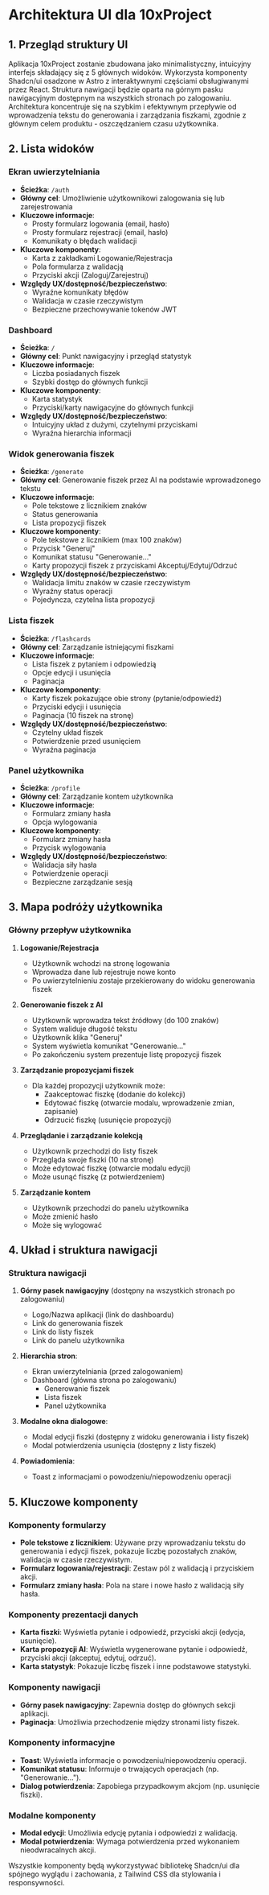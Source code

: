# Architektura UI dla 10xProject

## 1. Przegląd struktury UI

Aplikacja 10xProject zostanie zbudowana jako minimalistyczny, intuicyjny interfejs składający się z 5 głównych widoków. Wykorzysta komponenty Shadcn/ui osadzone w Astro z interaktywnymi częściami obsługiwanymi przez React. Struktura nawigacji będzie oparta na górnym pasku nawigacyjnym dostępnym na wszystkich stronach po zalogowaniu. Architektura koncentruje się na szybkim i efektywnym przepływie od wprowadzenia tekstu do generowania i zarządzania fiszkami, zgodnie z głównym celem produktu - oszczędzaniem czasu użytkownika.

## 2. Lista widoków

### Ekran uwierzytelniania
- **Ścieżka**: `/auth`
- **Główny cel**: Umożliwienie użytkownikowi zalogowania się lub zarejestrowania
- **Kluczowe informacje**:
  - Prosty formularz logowania (email, hasło)
  - Prosty formularz rejestracji (email, hasło)
  - Komunikaty o błędach walidacji
- **Kluczowe komponenty**:
  - Karta z zakładkami Logowanie/Rejestracja
  - Pola formularza z walidacją
  - Przyciski akcji (Zaloguj/Zarejestruj)
- **Względy UX/dostępność/bezpieczeństwo**:
  - Wyraźne komunikaty błędów
  - Walidacja w czasie rzeczywistym
  - Bezpieczne przechowywanie tokenów JWT

### Dashboard
- **Ścieżka**: `/`
- **Główny cel**: Punkt nawigacyjny i przegląd statystyk
- **Kluczowe informacje**:
  - Liczba posiadanych fiszek
  - Szybki dostęp do głównych funkcji
- **Kluczowe komponenty**:
  - Karta statystyk
  - Przyciski/karty nawigacyjne do głównych funkcji
- **Względy UX/dostępność/bezpieczeństwo**:
  - Intuicyjny układ z dużymi, czytelnymi przyciskami
  - Wyraźna hierarchia informacji

### Widok generowania fiszek
- **Ścieżka**: `/generate`
- **Główny cel**: Generowanie fiszek przez AI na podstawie wprowadzonego tekstu
- **Kluczowe informacje**:
  - Pole tekstowe z licznikiem znaków
  - Status generowania
  - Lista propozycji fiszek
- **Kluczowe komponenty**:
  - Pole tekstowe z licznikiem (max 100 znaków)
  - Przycisk "Generuj"
  - Komunikat statusu "Generowanie..."
  - Karty propozycji fiszek z przyciskami Akceptuj/Edytuj/Odrzuć
- **Względy UX/dostępność/bezpieczeństwo**:
  - Walidacja limitu znaków w czasie rzeczywistym
  - Wyraźny status operacji
  - Pojedyncza, czytelna lista propozycji

### Lista fiszek
- **Ścieżka**: `/flashcards`
- **Główny cel**: Zarządzanie istniejącymi fiszkami
- **Kluczowe informacje**:
  - Lista fiszek z pytaniem i odpowiedzią
  - Opcje edycji i usunięcia
  - Paginacja
- **Kluczowe komponenty**:
  - Karty fiszek pokazujące obie strony (pytanie/odpowiedź)
  - Przyciski edycji i usunięcia
  - Paginacja (10 fiszek na stronę)
- **Względy UX/dostępność/bezpieczeństwo**:
  - Czytelny układ fiszek
  - Potwierdzenie przed usunięciem
  - Wyraźna paginacja

### Panel użytkownika
- **Ścieżka**: `/profile`
- **Główny cel**: Zarządzanie kontem użytkownika
- **Kluczowe informacje**:
  - Formularz zmiany hasła
  - Opcja wylogowania
- **Kluczowe komponenty**:
  - Formularz zmiany hasła
  - Przycisk wylogowania
- **Względy UX/dostępność/bezpieczeństwo**:
  - Walidacja siły hasła
  - Potwierdzenie operacji
  - Bezpieczne zarządzanie sesją

## 3. Mapa podróży użytkownika

### Główny przepływ użytkownika

1. **Logowanie/Rejestracja**
   - Użytkownik wchodzi na stronę logowania
   - Wprowadza dane lub rejestruje nowe konto
   - Po uwierzytelnieniu zostaje przekierowany do widoku generowania fiszek

2. **Generowanie fiszek z AI**
   - Użytkownik wprowadza tekst źródłowy (do 100 znaków)
   - System waliduje długość tekstu
   - Użytkownik klika "Generuj"
   - System wyświetla komunikat "Generowanie..."
   - Po zakończeniu system prezentuje listę propozycji fiszek

3. **Zarządzanie propozycjami fiszek**
   - Dla każdej propozycji użytkownik może:
     - Zaakceptować fiszkę (dodanie do kolekcji)
     - Edytować fiszkę (otwarcie modalu, wprowadzenie zmian, zapisanie)
     - Odrzucić fiszkę (usunięcie propozycji)

4. **Przeglądanie i zarządzanie kolekcją**
   - Użytkownik przechodzi do listy fiszek
   - Przegląda swoje fiszki (10 na stronę)
   - Może edytować fiszkę (otwarcie modalu edycji)
   - Może usunąć fiszkę (z potwierdzeniem)

5. **Zarządzanie kontem**
   - Użytkownik przechodzi do panelu użytkownika
   - Może zmienić hasło
   - Może się wylogować

## 4. Układ i struktura nawigacji

### Struktura nawigacji

1. **Górny pasek nawigacyjny** (dostępny na wszystkich stronach po zalogowaniu)
   - Logo/Nazwa aplikacji (link do dashboardu)
   - Link do generowania fiszek
   - Link do listy fiszek
   - Link do panelu użytkownika

2. **Hierarchia stron**:
   - Ekran uwierzytelniania (przed zalogowaniem)
   - Dashboard (główna strona po zalogowaniu)
     - Generowanie fiszek
     - Lista fiszek
     - Panel użytkownika

3. **Modalne okna dialogowe**:
   - Modal edycji fiszki (dostępny z widoku generowania i listy fiszek)
   - Modal potwierdzenia usunięcia (dostępny z listy fiszek)

4. **Powiadomienia**:
   - Toast z informacjami o powodzeniu/niepowodzeniu operacji

## 5. Kluczowe komponenty

### Komponenty formularzy
- **Pole tekstowe z licznikiem**: Używane przy wprowadzaniu tekstu do generowania i edycji fiszek, pokazuje liczbę pozostałych znaków, walidacja w czasie rzeczywistym.
- **Formularz logowania/rejestracji**: Zestaw pól z walidacją i przyciskiem akcji.
- **Formularz zmiany hasła**: Pola na stare i nowe hasło z walidacją siły hasła.

### Komponenty prezentacji danych
- **Karta fiszki**: Wyświetla pytanie i odpowiedź, przyciski akcji (edycja, usunięcie).
- **Karta propozycji AI**: Wyświetla wygenerowane pytanie i odpowiedź, przyciski akcji (akceptuj, edytuj, odrzuć).
- **Karta statystyk**: Pokazuje liczbę fiszek i inne podstawowe statystyki.

### Komponenty nawigacji
- **Górny pasek nawigacyjny**: Zapewnia dostęp do głównych sekcji aplikacji.
- **Paginacja**: Umożliwia przechodzenie między stronami listy fiszek.

### Komponenty informacyjne
- **Toast**: Wyświetla informacje o powodzeniu/niepowodzeniu operacji.
- **Komunikat statusu**: Informuje o trwających operacjach (np. "Generowanie...").
- **Dialog potwierdzenia**: Zapobiega przypadkowym akcjom (np. usunięcie fiszki).

### Modalne komponenty
- **Modal edycji**: Umożliwia edycję pytania i odpowiedzi z walidacją.
- **Modal potwierdzenia**: Wymaga potwierdzenia przed wykonaniem nieodwracalnych akcji.

Wszystkie komponenty będą wykorzystywać bibliotekę Shadcn/ui dla spójnego wyglądu i zachowania, z Tailwind CSS dla stylowania i responsywności. 